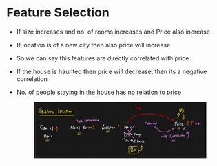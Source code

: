 # Feature Selection

* If size increases and no. of rooms increases and Price also increase
* If location is of a new city then also price will increase
* So we can say this features are directly correlated with price
* If the house is haunted then price will decrease, then its a negative correlation
*   No. of people staying in the house has no relation to price

    <figure><img src="../../.gitbook/assets/image (28).png" alt=""><figcaption></figcaption></figure>
